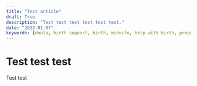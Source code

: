 ```yaml
---
title: "Test article"
draft: True
description: "Test test test test test test."
date: "2022-01-07"
keywords: [doula, birth support, birth, midwife, help with birth, pregnancy, Zurich, Switzerland]
---
```

# Test test test

Test test
